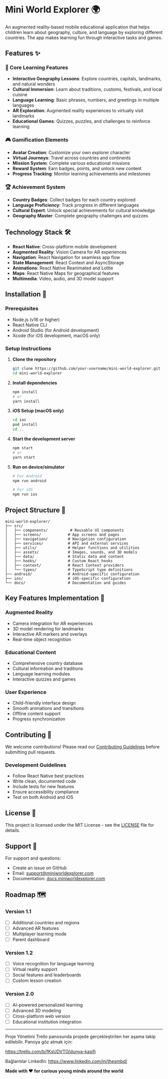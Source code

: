 # Mini World Explorer 🌍

An augmented reality-based mobile educational application that helps children learn about geography, culture, and language by exploring different countries. The app makes learning fun through interactive tasks and games.

## Features ✨

### 🎯 Core Learning Features
- **Interactive Geography Lessons**: Explore countries, capitals, landmarks, and natural wonders
- **Cultural Immersion**: Learn about traditions, customs, festivals, and local cuisine
- **Language Learning**: Basic phrases, numbers, and greetings in multiple languages
- **AR Exploration**: Augmented reality experiences to virtually visit landmarks
- **Educational Games**: Quizzes, puzzles, and challenges to reinforce learning

### 🎮 Gamification Elements
- **Avatar Creation**: Customize your own explorer character
- **Virtual Journeys**: Travel across countries and continents
- **Mission System**: Complete various educational missions
- **Reward System**: Earn badges, points, and unlock new content
- **Progress Tracking**: Monitor learning achievements and milestones

### 🏆 Achievement System
- **Country Badges**: Collect badges for each country explored
- **Language Proficiency**: Track progress in different languages
- **Cultural Expert**: Unlock special achievements for cultural knowledge
- **Geography Master**: Complete geography challenges and quizzes

## Technology Stack 🛠️

- **React Native**: Cross-platform mobile development
- **Augmented Reality**: Vision Camera for AR experiences
- **Navigation**: React Navigation for seamless app flow
- **State Management**: React Context and AsyncStorage
- **Animations**: React Native Reanimated and Lottie
- **Maps**: React Native Maps for geographical features
- **Multimedia**: Video, audio, and 3D model support

## Installation 📱

### Prerequisites
- Node.js (v16 or higher)
- React Native CLI
- Android Studio (for Android development)
- Xcode (for iOS development, macOS only)

### Setup Instructions

1. **Clone the repository**
   ```bash
   git clone https://github.com/your-username/mini-world-explorer.git
   cd mini-world-explorer
   ```

2. **Install dependencies**
   ```bash
   npm install
   # or
   yarn install
   ```

3. **iOS Setup (macOS only)**
   ```bash
   cd ios
   pod install
   cd ..
   ```

4. **Start the development server**
   ```bash
   npm start
   # or
   yarn start
   ```

5. **Run on device/simulator**
   ```bash
   # For Android
   npm run android
   
   # For iOS
   npm run ios
   ```

## Project Structure 📁

```
mini-world-explorer/
├── src/
│   ├── components/          # Reusable UI components
│   ├── screens/            # App screens and pages
│   ├── navigation/         # Navigation configuration
│   ├── services/           # API and external services
│   ├── utils/              # Helper functions and utilities
│   ├── assets/             # Images, sounds, and 3D models
│   ├── data/               # Static data and content
│   ├── hooks/              # Custom React hooks
│   ├── context/            # React Context providers
│   └── types/              # TypeScript type definitions
├── android/                # Android-specific configuration
├── ios/                    # iOS-specific configuration
└── docs/                   # Documentation and guides
```

## Key Features Implementation 🎯

### Augmented Reality
- Camera integration for AR experiences
- 3D model rendering for landmarks
- Interactive AR markers and overlays
- Real-time object recognition

### Educational Content
- Comprehensive country database
- Cultural information and traditions
- Language learning modules
- Interactive quizzes and games

### User Experience
- Child-friendly interface design
- Smooth animations and transitions
- Offline content support
- Progress synchronization

## Contributing 🤝

We welcome contributions! Please read our [Contributing Guidelines](CONTRIBUTING.md) before submitting pull requests.

### Development Guidelines
- Follow React Native best practices
- Write clean, documented code
- Include tests for new features
- Ensure accessibility compliance
- Test on both Android and iOS

## License 📄

This project is licensed under the MIT License - see the [LICENSE](LICENSE) file for details.

## Support 💬

For support and questions:
- Create an issue on GitHub
- Email: support@miniworldexplorer.com
- Documentation: [docs.miniworldexplorer.com](https://docs.miniworldexplorer.com)

## Roadmap 🗺️

### Version 1.1
- [ ] Additional countries and regions
- [ ] Advanced AR features
- [ ] Multiplayer learning mode
- [ ] Parent dashboard

### Version 1.2
- [ ] Voice recognition for language learning
- [ ] Virtual reality support
- [ ] Social features and leaderboards
- [ ] Custom lesson creation

### Version 2.0
- [ ] AI-powered personalized learning
- [ ] Advanced 3D modeling
- [ ] Cross-platform web version
- [ ] Educational institution integration

---
Proje Yönetimi Trello panosunda projede gerçekleştirilen her aşama takip edilebilir. Panoya göz atmak için:

https://trello.com/b/fKsUDVTO/dunya-kasifi

Bağlantılar LinkedIn: https://www.linkedin.com/in/thesmbd/

**Made with ❤️ for curious young minds around the world** 